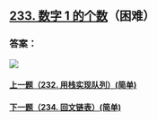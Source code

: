 ## [233. 数字 1 的个数](https://leetcode-cn.com/problems/number-of-digit-one/)（困难）





### 答案：



![](https://img-blog.csdnimg.cn/20200807155236311.png)

#### [上一题（232. 用栈实现队列）(简单)](https://github.com/sdwwld/leetCode/blob/master/src/main/java/com/wld/java/leetcode/leetCode0232.md)

#### [下一题（234. 回文链表）(简单)](https://github.com/sdwwld/leetCode/blob/master/src/main/java/com/wld/java/leetcode/leetCode0234.md)